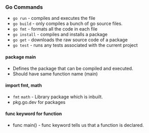 ### Go Commands

-   `go run` - compiles and executes the file
-   `go build` - only compiles a bunch of go source files.
-   `go fmt` - formats all the code in each file
-   `go install` - compiles and installs a package
-   `go get` - downloads the raw source code of a package
-   `go test` - runs any tests associated with the current project

#### package main

-   Defines the package that can be compiled and executed.
-   Should have same function name (main)

#### import fmt, math

-   `fmt` `math` - Library package which is inbuilt.
-   pkg.go.dev for packages

#### func keyword for function

-   func main() - func keyword tells us that a function is declared.
